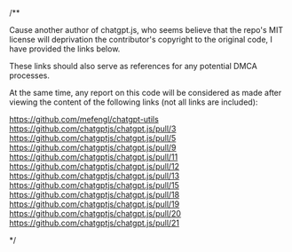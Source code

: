/**

Cause another author of chatgpt.js, who seems believe that the repo's MIT license will deprivation the contributor's copyright to the original code, I have provided the links below.

These links should also serve as references for any potential DMCA processes.

At the same time,
any report on this code will be considered as made after viewing the content of the following links (not all links are included):

https://github.com/mefengl/chatgpt-utils
https://github.com/chatgptjs/chatgpt.js/pull/3
https://github.com/chatgptjs/chatgpt.js/pull/5
https://github.com/chatgptjs/chatgpt.js/pull/9
https://github.com/chatgptjs/chatgpt.js/pull/11
https://github.com/chatgptjs/chatgpt.js/pull/12
https://github.com/chatgptjs/chatgpt.js/pull/13
https://github.com/chatgptjs/chatgpt.js/pull/15
https://github.com/chatgptjs/chatgpt.js/pull/18
https://github.com/chatgptjs/chatgpt.js/pull/19
https://github.com/chatgptjs/chatgpt.js/pull/20
https://github.com/chatgptjs/chatgpt.js/pull/21

 */

